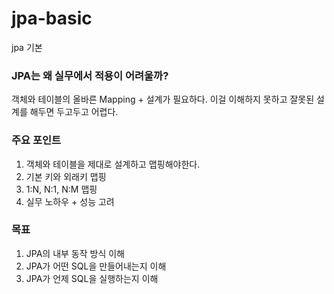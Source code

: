 # jpa-basic
jpa 기본

### JPA는 왜 실무에서 적용이 어려울까?
객체와 테이블의 올바른 Mapping + 설계가 필요하다.
이걸 이해하지 못하고 잘못된 설계를 해두면 두고두고 어렵다.

### 주요 포인트
1. 객체와 테이블을 제대로 설계하고 맵핑해야한다.
2. 기본 키와 외래키 맵핑
3. 1:N, N:1, N:M 맵핑
4. 실무 노하우 + 성능 고려

### 목표
1. JPA의 내부 동작 방식 이해
2. JPA가 어떤 SQL을 만들어내는지 이해
3. JPA가 언제 SQL을 실행하는지 이해
